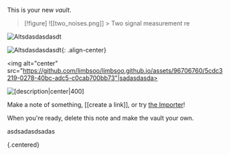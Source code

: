
This is your new *vault*.


> [!figure] ![[two_noises.png]] > Two signal measurement re




![Altsdasdasdasdt](https://forum.obsidian.md/uploads/default/original/1X/39438916879fc6e20fca16cbc962a44f272e102f.png)



![Altsdasdasdasdt](https://github.com/limbsoo/limbsoo.github.io/assets/96706760/5cdc3219-0278-40bc-adc5-c0cab700bb73){: .align-center}



<img alt="center" src="https://github.com/limbsoo/limbsoo.github.io/assets/96706760/5cdc3219-0278-40bc-adc5-c0cab700bb73"|sadasdasda>













![[description|center|400]](https://github.com/limbsoo/limbsoo.github.io/assets/96706760/5cdc3219-0278-40bc-adc5-c0cab700bb73)












Make a note of something, [[create a link]], or try [the Importer](https://help.obsidian.md/Plugins/Importer)!

When you're ready, delete this note and make the vault your own.

asdsadasdsadas
</center>

{.centered}